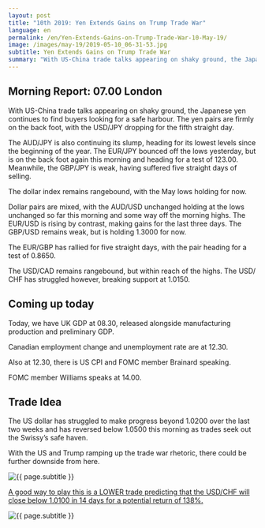 ```yaml
---
layout: post
title: "10th 2019: Yen Extends Gains on Trump Trade War"
language: en
permalink: /en/Yen-Extends-Gains-on-Trump-Trade-War-10-May-19/
image: /images/may-19/2019-05-10_06-31-53.jpg
subtitle: Yen Extends Gains on Trump Trade War
summary: "With US-China trade talks appearing on shaky ground, the Japanese yen continues to find buyers looking for a safe harbour. The yen pairs are firmly on the back foot, with the USD/JPY dropping for the fifth straight day"
---
```

## Morning Report: 07.00 London

With US-China trade talks appearing on shaky ground, the Japanese yen continues to find buyers looking for a safe harbour. The yen pairs are firmly on the back foot, with the USD/JPY dropping for the fifth straight day. 

The AUD/JPY is also continuing its slump, heading for its lowest levels since the beginning of the year. The EUR/JPY bounced off the lows yesterday, but is on the back foot again this morning and heading for a test of 123.00. Meanwhile, the GBP/JPY is weak, having suffered five straight days of selling. 

The dollar index remains rangebound, with the May lows holding for now. 

Dollar pairs are mixed, with the AUD/USD unchanged holding at the lows unchanged so far this morning and some way off the morning highs. The EUR/USD is rising by contrast, making gains for the last three days. The GBP/USD remains weak, but is holding 1.3000 for now. 

The EUR/GBP has rallied for five straight days, with the pair heading for a test of 0.8650. 

The USD/CAD remains rangebound, but within reach of the highs. The USD/ CHF has struggled however, breaking support at 1.0150. 

## Coming up today	

Today, we have UK GDP at 08.30, released alongside manufacturing production and preliminary GDP. 

Canadian employment change and unemployment rate are at 12.30. 

Also at 12.30, there is US CPI and FOMC member Brainard speaking. 

FOMC member Williams speaks at 14.00. 

## Trade Idea

The US dollar has struggled to make progress beyond 1.0200 over the last two weeks and has reversed below 1.0500 this morning as trades seek out the Swissy’s safe haven. 

With the US and Trump ramping up the trade war rhetoric, there could be further downside from here.

<img class="post-image" src="{{ site.url }}/images/may-19/2019-05-10_06-31-53.jpg" alt="{{ page.subtitle }}" title="{{ page.subtitle }}">

<a href="%LINK%%?currency=GBP&market=forex&underlying=frxUSDCHF&formname=higherlower&duration_amount=14&duration_units=d&amount=10&amount_type=stake&expiry_type=duration&barrier=1.0100" target="_blank" rel="noopener noreferrer nofollow">A good way to play this is a LOWER trade predicting that the USD/CHF will close below 1.0100 in 14 days for a potential return of 138%.</a>

<img class="post-image" src="{{ site.url }}/images/may-19/2019-05-10_06-34-54.jpg" alt="{{ page.subtitle }}" title="{{ page.subtitle }}">